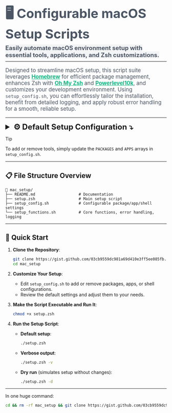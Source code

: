 <h1 style="font-size: 2.5rem; font-weight: 750; color: #4b5563; padding-bottom: 0; margin-bottom: 0.5rem;"> 🖥️ Configurable macOS Setup Scripts</h1>
<span style="font-size: 1.15rem; font-weight: 750; color: #4b5563; background-color: #f3f4f6;">Easily automate macOS environment setup with essential tools, applications, and Zsh customizations.</span>
<hr style="border: 0; border-top: 1px solid #e5e7eb; margin-top: 0.5rem; margin-bottom: 1rem;">

<p style="font-size: 1.2em; color: #4b5563;">
    Designed to streamline macOS setup, this script suite leverages <a href="https://brew.sh/" style="color: #10B981; font-weight: bold;">Homebrew</a> for efficient package management, enhances Zsh with <a href="https://ohmyz.sh/" style="color: #10B981; font-weight: bold;">Oh My Zsh</a> and <a href="https://github.com/romkatv/powerlevel10k" style="color: #10B981; font-weight: bold;">Powerlevel10k</a>, and customizes your development environment. Using <code>setup_config.sh</code>, you can effortlessly tailor the installation, benefit from detailed logging, and apply robust error handling for a smooth, reliable setup.
</p>

---

<details>
    <summary style="font-weight: 750; font-size: clamp(1.5rem, 2vw, 2rem);"> ⚙ Default Setup Configuration ⤵️</summary>
    <br>

### 📜 Configuration Guide

- **`PACKAGES`**: Define Homebrew formulae to install.
- **`APPS`**: Add cask applications.
- **`SHELL_CONFIGS`**: Customize your shell with exports, aliases, or other Zsh configurations.

### 📦 Homebrew Packages

| **Package**                                           | **Description**                                                                                   |
|-------------------------------------------------------|---------------------------------------------------------------------------------------------------|
| <a href="https://formulae.brew.sh/formula/docker-completion" style="color: #10B981; font-weight: bold;">docker-completion</a> | Command-line completion for Docker commands in zsh                       |
| <a href="https://docs.docker.com/compose/" style="color: #10B981; font-weight: bold;">docker-compose</a>   | Tool for defining and running multi-container Docker applications           |
| <a href="https://gcc.gnu.org/" style="color: #10B981; font-weight: bold;">gcc</a>         | GNU Compiler Collection, essential for compiling code from source        |
| <a href="https://cli.github.com/" style="color: #10B981; font-weight: bold;">gh</a>       | GitHub CLI for managing GitHub resources from the terminal                 |
| <a href="https://git-scm.com/" style="color: #10B981; font-weight: bold;">git</a>         | Version control system for tracking code changes                            |
| <a href="https://graphviz.org/" style="color: #10B981; font-weight: bold;">graphviz</a>   | Tool for creating visual representations of graphs and networks           |
| <a href="https://www.oracle.com/java/" style="color: #10B981; font-weight: bold;">java</a> | Java Development Kit for running Java applications                          |
| <a href="https://www.gnu.org/software/make/" style="color: #10B981; font-weight: bold;">make</a>       | Utility for building and managing code projects                            |
| <a href="https://github.com/nvm-sh/nvm" style="color: #10B981; font-weight: bold;">nvm</a>         | Node Version Manager for installing and managing multiple Node.js versions |
| <a href="https://python-poetry.org/" style="color: #10B981; font-weight: bold;">poetry</a>   | Python dependency management and packaging tool                            |
| <a href="https://github.com/pyenv/pyenv" style="color: #10B981; font-weight: bold;">pyenv</a>   | Python Version Manager for managing multiple Python versions               |
| <a href="https://github.com/rbenv/rbenv" style="color: #10B981; font-weight: bold;">rbenv</a>   | Ruby Version Manager for managing multiple Ruby versions                    |
| <a href="https://github.com/rbenv/ruby-build" style="color: #10B981; font-weight: bold;">ruby-build</a> | Add-on for rbenv that provides Ruby installation scripts                   |
| <a href="https://www.sphinx-doc.org/" style="color: #10B981; font-weight: bold;">sphinx-doc</a>   | Documentation generator, primarily for Python projects                    |
| <a href="https://www.speedtest.net/apps/cli" style="color: #10B981; font-weight: bold;">speedtest-cli</a> | Command-line interface for testing internet speed                          |
| <a href="http://mama.indstate.edu/users/ice/tree/" style="color: #10B981; font-weight: bold;">tree</a>   | Directory listing tool that displays folder structure as a tree           |
| <a href="https://theunarchiver.com/command-line" style="color: #10B981; font-weight: bold;">unar</a>   | Utility for extracting RAR archives and other compressed files             |
| <a href="https://facebook.github.io/watchman/" style="color: #10B981; font-weight: bold;">watchman</a>   | Tool for watching files and recording changes, often used in development |
| <a href="https://www.gnu.org/software/wget/" style="color: #10B981; font-weight: bold;">wget</a> | Network utility to retrieve files from the web                             |
| <a href="https://www.zsh.org/" style="color: #10B981; font-weight: bold;">zsh</a>           | Z shell, an extended Bourne shell with features for interactive use      |
| <a href="https://github.com/zsh-users/zsh-completions" style="color: #10B981; font-weight: bold;">zsh-completions</a> | Additional completions for Z shell commands                               |

### 🖥 Homebrew Cask Applications

| **App**                                       | **Description**                                                                                   |
|-----------------------------------------------|---------------------------------------------------------------------------------------------------|
| <a href="https://sqlitebrowser.org/" style="color: #10B981; font-weight: bold;">db-browser-for-sqlite</a> | GUI browser for SQLite databases, useful for database management         |
| <a href="https://www.docker.com/" style="color: #10B981; font-weight: bold;">docker</a>                   | Container platform for building, running, and managing containerized apps |
| <a href="https://github.com/samuelmeuli/glance" style="color: #10B981; font-weight: bold;">glance</a>     | A quick system monitor for macOS, displays resource usage                 |
| <a href="https://desktop.github.com/" style="color: #10B981; font-weight: bold;">github desktop</a>       | GitHub desktop application for managing GitHub repositories               |
| <a href="https://www.google.com/chrome/" style="color: #10B981; font-weight: bold;">google-chrome</a>     | Popular web browser by Google                                             |
| <a href="https://www.google.com/drive/download/" style="color: #10B981; font-weight: bold;">google-drive</a> | Google Drive desktop client for file storage and synchronization           |
| <a href="https://iina.io/" style="color: #10B981; font-weight: bold;">iina</a>                           | Modern macOS media player with sleek interface and powerful features      |
| <a href="https://github.com/achille-roussel/jupyter-notebook-ql" style="color: #10B981; font-weight: bold;">jupyter-notebook-ql</a> | QuickLook extension for previewing Jupyter notebooks in Finder             |
| <a href="https://www.logitech.com/en-us/software/logi-options.html" style="color: #10B981; font-weight: bold;">logi-options-plus</a> | Logitech application for configuring peripherals                           |
| <a href="https://github.com/marktext/marktext" style="color: #10B981; font-weight: bold;">mark-text</a>   | Markdown editor with a simple and intuitive interface                      |
| <a href="https://docs.conda.io/en/latest/miniconda.html" style="color: #10B981; font-weight: bold;">miniconda</a> | Distribution of Python and packages for data science and machine learning |
| <a href="https://www.notion.so/desktop" style="color: #10B981; font-weight: bold;">notion</a>             | All-in-one workspace for notes, tasks, and projects                        |
| <a href="https://obsidian.md/" style="color: #10B981; font-weight: bold;">obsidian</a>                   | Markdown-based knowledge base and note-taking app                          |
| <a href="https://github.com/toland/qlmarkdown" style="color: #10B981; font-weight: bold;">qlmarkdown</a> | QuickLook plugin for previewing Markdown files in Finder                  |
| <a href="https://github.com/p2/quicklook-csv" style="color: #10B981; font-weight: bold;">quicklook-csv</a> | QuickLook plugin for previewing CSV files in Finder                       |
| <a href="https://responsively.app/" style="color: #10B981; font-weight: bold;">responsively</a>           | Browser tailored for responsive web development                            |
| <a href="https://slack.com/downloads" style="color: #10B981; font-weight: bold;">slack</a>               | Collaboration and communication tool, popular for team chat                |
| <a href="https://www.spotify.com/download" style="color: #10B981; font-weight: bold;">spotify</a>         | Music streaming app with a vast library of songs                           |
| <a href="https://code.visualstudio.com/" style="color: #10B981; font-weight: bold;">visual-studio-code</a> | Source code editor with support for debugging, syntax highlighting, etc.   |
| <a href="https://github.com/emin/WebPQuickLook" style="color: #10B981; font-weight: bold;">webpquicklook</a> | QuickLook plugin for previewing WebP images in Finder                     |
| <a href="https://www.zotero.org/" style="color: #10B981; font-weight: bold;">zotero</a>                   | Reference manager for managing and organizing research sources             |

### 🧰 Default Shell Configurations (`SHELL_CONFIGS`)

These default configurations include useful `PATH` exports, aliases, and environment setups to streamline your terminal experience:

- **Aliases**:
    - `brew`: An override to avoid pyenv interference, ensuring Homebrew runs independently.
    - `c`: Clears the terminal screen for quick readability.
  
- **Path Exports**:
    - `HOMEBREW_PREFIX`, `PYENV_ROOT`, and `NVM_DIR` are set up to simplify access to installed tools.
    - Custom directories for Homebrew packages like `make`, `sphinx-doc`, `curl`, and `qt@5` are added to `PATH`.
  
- **Other Environment Configurations**:
    - `rbenv` and `pyenv` are initialized if available, managing Ruby and Python versions for flexibility across projects.
    - `Powerlevel10k` theme for Zsh is sourced and set up, providing a powerful visual prompt with additional customization options.

</details>

> [!TIP]  
> To add or remove tools, simply update the `PACKAGES` and `APPS` arrays in `setup_config.sh`.

---

## 📋 File Structure Overview

```plaintext
📁 mac_setup/
├── README.md                   # Documentation
├── setup.zsh                   # Main setup script
├── setup_config.sh             # Configurable package/app/shell settings
└── setup_functions.sh          # Core functions, error handling, logging
```

---

## 🚀 Quick Start

1. **Clone the Repository**:

   ```bash
   git clone https://gist.github.com/03cb9559dc981a69d410e3ff5ee085fb.git mac_setup
   cd mac_setup
   ```

2. **Customize Your Setup**:
    - Edit `setup_config.sh` to add or remove packages, apps, or shell configurations.
    - Review the default settings and adjust them to your needs.

3. **Make the Script Executable and Run It**:

   ```bash
   chmod +x setup.zsh
   ```

4. **Run the Setup Script**:
   - **Default setup**:
     ```zsh
     ./setup.zsh
     ```
   - **Verbose output**:
     ```zsh
     ./setup.zsh -v
     ```
   - **Dry run** (simulates setup without changes):
     ```zsh
     ./setup.zsh -d
     ```

---

In one huge command:
```zsh
cd && rm -rf mac_setup && git clone https://gist.github.com/03cb9559dc981a69d410e3ff5ee085fb.git mac_setup && cd mac_setup && chmod +x setup.zsh && ./setup.zsh -v
```